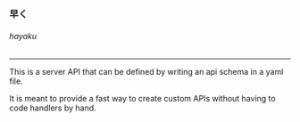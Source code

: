 ### 早く 
###### hayaku
----------------

This is a server API that can be defined by writing an api schema in a yaml file.

It is meant to provide a fast way to create custom APIs without having to code handlers by hand.
